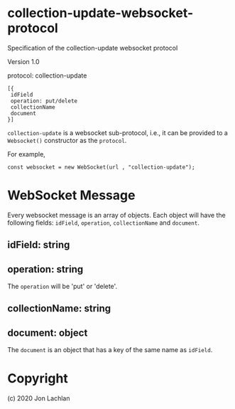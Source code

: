 # collection-update-websocket-protocol
Specification of the collection-update websocket protocol

Version 1.0

protocol: collection-update

```
[{
 idField
 operation: put/delete
 collectionName
 document
}]
```

`collection-update` is a websocket sub-protocol, i.e., it can be provided to a `Websocket()` constructor as the `protocol`.

For example,
```
const websocket = new WebSocket(url , "collection-update");
```

# WebSocket Message

Every websocket message is an array of objects. Each object will have the following fields: `idField`, `operation`, `collectionName` and `document`.

## idField: string

## operation: string

The `operation` will be 'put' or 'delete'.

## collectionName: string

## document: object

The `document` is an object that has a key of the same name as `idField`.




# Copyright
(c) 2020 Jon Lachlan
